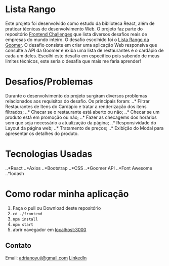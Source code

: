 # Lista Rango
Este projeto foi desenvolvido como estudo da biblioteca React, além de praticar técnicas de desenvolvimento Web.
O projeto faz parte do repositório [Frontend Challenges](https://github.com/felipefialho/frontend-challenges) que lista diversos desafios reais de empresas do mundo inteiro.
O desafio escolhido foi o [Lista Rango da Goomer](https://github.com/goomerdev/job-dev-frontend-interview).
O desafio consiste em criar uma aplicação Web responsiva que consulte a API da Goomer e exiba uma lista de restaurantes e o cardápio de cada um deles.
Escolhi este desafio em especifico pois sabendo de meus limites técnicos, este seria o desafia que mais me faria aprender!

# Desafios/Problemas
Durante o desenvolvimento do projeto surgiram diversos problemas relacionados aos requisitos do desafio. Os principais foram:
..* Filtrar Restaurantes de Itens do Cardápio e tratar a renderização dos itens filtrados;
..* Checar se o restaurante está aberto ou não;
..* Checar se um produto está em promoção ou não;
..* Fazer as checagems dos horários sem que seja necessário a atualização da página;
..* Responsividade do Layout da página web;
..* Tratamento de preços;
..* Exibição do Modal para apresentar os detalhes do produto.

# Tecnologias Usadas
..*React
..*Axios
..*Bootstrap
..*CSS
..*Goomer API
..*Font Awesome
..*lodash

# Como rodar minha aplicação
1. Faça o pull ou Download deste repositório
2. `cd ./frontend`
3. `npm install`
4. `npm start`
5. abrir navegador em [localhost:3000](http://localhost:3000/)

## Contato
Email: adrianoyuji@gmail.com
[LinkedIn](https://www.linkedin.com/in/adriano-yuji-sato-de-vasconcelos-034b09191/)